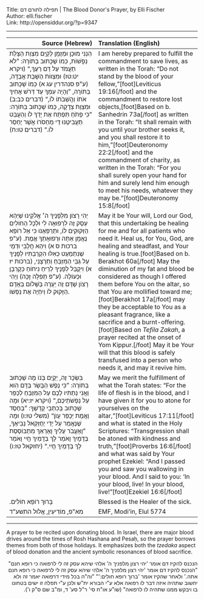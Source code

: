 <html>
<head></head>
<body>
Title: תפילה לתורם דם | The Blood Donor's Prayer, by Elli Fischer<br />
Author: elli.fischer<br />
Link: http://opensiddur.org/?p=9347
<p />
<hr />

<table style="margin-left: auto;margin-right: auto;" class="draggable">
<thead><tr><th id="x" style="text-align: right;">Source (Hebrew)</th><th style="text-align: left;">Translation (English)</th></tr></thead>
<tbody>
<tr>
<td style="vertical-align:top;" width="46%">
<div class="liturgy"><span lang="he">
הִנְנִי מוּכָן וּמְזֻמָּן לְקַיֵּם מִצְוַת הַצָּלַת נְפָשׁוֹת,
כְּמוֹ שֶׁכָּתוּב בַּתּוֹרָה:
”לֹא תַעֲמֹד עַל דַּם רֵעֶךָ,“ <span class="citation">(ויקרא יט:טז)</span> 
וּמִצְווֹת הַשָּׁבַת אֲבֵדָה, <span class="citation">(ע"פ סנהדרין עג א)</span> 
כְּמוֹ שֶׁכָּתוּב בַּתּוֹרָה, 
”וְהָיָה עִמְּךָ עַד דְּרֹשׁ אָחִיךָ אֹתוֹ 
וַהֲשֵׁבֹתוֹ לוֹ,“ <span class="citation">(דברים כב:ב)</span> 
וּמִצְוַת צְדָקָה,
כְּמוֹ שֶׁכָּתוּב בַּתּוֹרָה:
”כִּי פָתֹחַ תִּפְתַּח אֶת יָדְךָ לוֹ 
וְהַעֲבֵט תַּעֲבִיטֶנּוּ דֵּי מַחְסֹרוֹ אֲשֶׁר יֶחְסַר לוֹ.“ <span class="citation">(דברים טו:ח)</span>
</span></div></td>
 
<td width="53%"><div class="english">
I am hereby prepared to fulfill the commandment to save lives, 
as written in the Torah: 
“Do not stand by the blood of your fellow,”[foot]Leviticus 19:16[/foot] 
and the commandment to restore lost objects,[foot]Based on b. Sanhedrin 73a[/foot] 
as written in the Torah: 
“It shall remain with you until your brother seeks it, 
and you shall restore it to him,”[foot]Deuteronomy 22:2[/foot] 
and the commandment of charity, 
as written in the Torah: 
“For you shall surely open your hand for him 
and surely lend him enough to meet his needs, whatever they may be.”[foot]Deuteronomy 15:8[/foot]
    </div></td></tr>
    
    
<tr><td style="vertical-align:top;" width="46%"><div class="liturgy"><span lang="he">
יְהִי רָצוֹן מִלְּפָנֶיךָ ה׳ אֱלֹקֵינוּ
שֶׁיְּהֵא עֵסֶק זֶה לִרְפוּאָה לִי
וּלְכָל הַחוֹלִים הַזְּקוּקִים לוֹ,
וּתְרַפְּאֶנּוּ
כִּי אֵל רוֹפֵא נֶאֱמָן אַתָּה
וּרְפוּאָתְךָ אֱמֶת. <span class="citation">(ע"פ ברכות ס א)</span> 
וִיהֵא חֲלָבִי וּדְמֵי שֶׁנִּתְמַעֵט
כְּאִלּוּ הִקְרַבְתִּיו לְפָנֶיךָ עַל גַּבֵּי הַמִּזְבֵּחַ
וְתַרְצָנֵי, <span class="citation">(ברכות יז א)</span> 
וִיקֻבַּל לְפָנֶיךָ לְרֵיחַ נִיחוֹחַ
כְּקָרְבָּן וּכְעוֹלֶה. <span class="citation">(ע"פ תְּפִלָּה זָכָּה)</span> 
וַיְהִי רָצוֹן שֶׁדָּם זֶה
יֵעָרֶה בַּשָּׁלוֹם בְּאָדָם הַזָּקוּק לוֹ
וְיִחְיֶה אֶת נַפְשׁוֹ.
</span></div></td>
 
<td width="53%"><div class="english">
May it be Your will, Lord our God, 
that this undertaking be healing for me 
and for all patients who need it. 
Heal us, 
for You, God, are healing and steadfast, 
and Your healing is true.[foot]Based on b. Berakhot 60a[/foot] 
May the diminution of my fat and blood be considered 
as though I offered them before You on the altar, 
so that You are mollified toward me;[foot]Berakhot 17a[/foot] 
may they be acceptable to You as a pleasant fragrance, 
like a sacrifice and a burnt-offering.[foot]Based on <em>Tefila Zakah</em>, a prayer recited at the onset of Yom Kippur.[/foot] 
May it be Your will that this blood 
is safely transfused into a person who needs it, 
and may it revive him.
    </div></td></tr>
    
    
<tr><td style="vertical-align:top;" width="46%"><div class="liturgy"><span lang="he">
בִּשְׂכָר זֶה, יְקֻיַּם בְּנוֹ מָה שֶׁכָּתוּב בַּתּוֹרָה:
”כִּי נֶפֶשׁ הַבָּשָׂר בַּדָּם הִוא 
וַאֲנִי נְתַתִּיו לָכֶם עַל הַמִּזְבֵּחַ לְכַפֵּר עַל נַפְשֹׁתֵיכֶם,“ <span class="citation">(ויקרא יז:יא)</span> 
וּמָה שֶׁכָּתוּב בְּכִתְבֵי קָדְשֶׁךָ:
”בְּחֶסֶד וֶאֱמֶת יְכֻפַּר עָוֺן“ <span class="citation">(משלי טז:ו)</span>
וּמָה שֶׁנֶּאֱמַר עַל יְדֵי יְחֶזְקֵאל נְבִיאֶךָ,
”וָאֶעֱבֹר עָלַיִךְ וָאֶרְאֵךְ מִתְבּוֹסֶסֶת בְּדָמָיִךְ 
וָאֹמַר לָךְ בְּדָמַיִךְ חֲיִי וָאֹמַר לָךְ בְּדָמַיִךְ חֲיִי.“ <span class="citation">(יחזקאל  טז:ו)</span>
</span></div></td>
 
<td width="53%"><div class="english">
May we merit the fulfillment of what the Torah states: 
“For the life of flesh is in the blood, 
and I have given it for you to atone for yourselves on the altar,”[foot]Leviticus 17:11[/foot] 
and what is stated in the Holy Scriptures: 
“Transgression shall be atoned with kindness and truth,”[foot]Proverbs 16:6[/foot] 
and what was said by Your prophet Ezekiel: 
“And I passed you and saw you wallowing in your blood. 
And I said to you: ‘In your blood, live! In your blood, live!”[foot]Ezekiel 16:6[/foot]
    </div></td></tr>
    
    
<tr><td style="vertical-align:top;" width="46%"><div class="liturgy"><span lang="he">
בָּרוּךְ רוֹפֵא חוֹלִים.‏
</span></div></td>
 
<td width="53%"><div class="english">
Blessed is the Healer of the sick.
    </div></td></tr>
    
    
<tr><td style="vertical-align:top;" width="46%"><div class="liturgy"><span lang="he">
מא"פ, מוֹדִיעִין, אֱלוּל התשע"ד‏
</span></div></td>
 
<td width="53%"><div class="english">
EMF, Modi’in, Elul 5774
</div></td></tr>
</tbody></table>

<hr />

A prayer to be recited upon donating blood. In Israel, there are major blood drives around the times of Rosh Hashana and Pesaḥ, so the prayer borrows themes from both of those holidays. It emphasizes both the <em>tzedaka</em> aspect of blood donation and the ancient symbolic resonances of blood sacrifice.

<div lang="he" style="direction:rtl; text-align:right">
הנכנס להקיז דם אומר 'יהי רצון מלפניך ה' אלהי שיהא עסק זה לי לרפואה כי רופא חנם"  "הנכנס להקיז דם אומר 'יהי רצון מלפניך ה' אלהי שיהא עסק זה לי לרפואה כי רופא חנם אתה.' ולאחר שהקיז אומר 'ברוך רופא חולים:'" "וה"ה בכל מידי דרפואה יאמר זה ולא יחשוב שתהיה איזה דבר לו רפואה אלא ע"י הבורא ית"ש ולכן ע"י תפלה זו ישים בטחונו בו ויבקש ממנו שתהיה לו לרפואה" (שו"ע או"ח סי' ר"ל סע' ד, ומ"ב שם ס"ק ו').
</div>
</body>
</html>